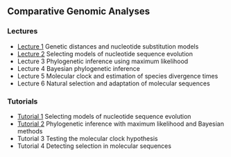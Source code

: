 ## Comparative Genomic Analyses

### Lectures
* [Lecture 1](/assets/lectures/Lecture_1.pdf) Genetic distances and nucleotide substitution models
* [Lecture 2](/assets/lectures/Lecture_2.pdf) Selecting models of nucleotide sequence evolution
* Lecture 3 Phylogenetic inference using maximum likelihood
* Lecture 4 Bayesian phylogenetic inference
* Lecture 5 Molecular clock and estimation of species divergence times
* Lecture 6 Natural selection and adaptation of molecular sequences

### Tutorials
* [Tutorial 1](tutorial_1.md) Selecting models of nucleotide sequence evolution <br/>
* [Tutorial 2](tutorial_2.md) Phylogenetic inference with maximum likelihood and Bayesian methods <br/>
* Tutorial 3 Testing the molecular clock hypothesis <br/>
* Tutorial 4 Detecting selection in molecular sequences
